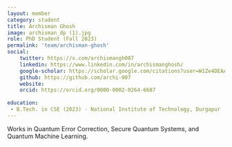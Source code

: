 ```yaml
---
layout: member
category: student
title: Archisman Ghosh
image: archisman_dp (1).jpg
role: PhD Student (Fall 2023)
permalink: 'team/archisman-ghosh'
social:
    twitter: https://x.com/archismangh007
    linkedin: https://www.linkedin.com/in/archismanghosh/
    google-scholar: https://scholar.google.com/citations?user=W1Ze4DEAAAAJ&hl=en
    github: https://github.com/archi-007
    website:
    orcid: https://orcid.org/0000-0002-0264-6687
    
education:
 - B.Tech. in CSE (2023) - National Institute of Technology, Durgapur
---
```


Works in Quantum Error Correction, Secure Quantum Systems, and Quantum Machine Learning. 
